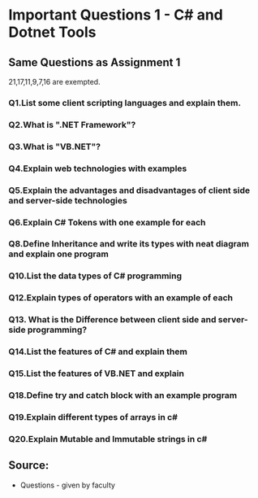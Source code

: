 # Important Questions 1 - C# and Dotnet Tools

## Same Questions as Assignment 1

21,17,11,9,7,16 are exempted.

### Q1.List some client scripting languages and explain them.
### Q2.What is ".NET Framework"?
### Q3.What is "VB.NET"?
### Q4.Explain web technologies with examples
### Q5.Explain the advantages and disadvantages of client side and server-side technologies
### Q6.Explain C# Tokens with one example for each
### Q8.Define Inheritance and write its types with neat diagram and explain one program
### Q10.List the data types of C# programming
### Q12.Explain types of operators with an example of each
### Q13. What is the Difference between client side and server-side programming?
### Q14.List the features of C# and explain them
### Q15.List the features of VB.NET and explain
### Q18.Define try and catch block with an example program
### Q19.Explain different types of arrays in c#
### Q20.Explain Mutable and Immutable strings in c#

## Source:
- Questions - given by faculty
